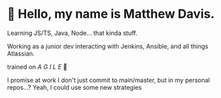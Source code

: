 # 👋 Hello, my name is Matthew Davis. 

Learning JS/TS, Java, Node... that kinda stuff. 

Working as a junior dev interacting with Jenkins, Ansible, and all things Atlassian. 

trained on *A G I L E* 🏃

I promise at work I don't just commit to main/master, but in my personal repos...? Yeah, I could use some new strategies



<!---
emkeidi/emkeidi is a ✨ special ✨ repository because its `README.md` (this file) appears on your GitHub profile.
You can click the Preview link to take a look at your changes.
--->
